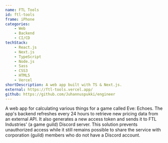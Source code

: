 ```yaml
---
name: FTL Tools
id: ftl-tools
frame: iPhone
categories:
    - Web
    - Backend
    - CI/CD
techStack:
    - React.js
    - Next.js
    - TypeScript
    - Node.js
    - Sass
    - CSS3
    - HTML5
    - Vercel
shortDescription: A web app built with TS & Next.js.
external: https://ftl-tools.vercel.app/
github: https://github.com/Juhannuspukki/engineer
---
```


A web app for calculating various things for a game called Eve: Echoes. The
app's backend refreshes every 24 hours to retrieve new pricing data from an external
API. It also generates a new access token and sends it to FTL Industries' (a
game guild) Discord server. This solution prevents unauthorized access while
it still remains possible to share the service with corporation (guild)
members who do not have a Discord account.
